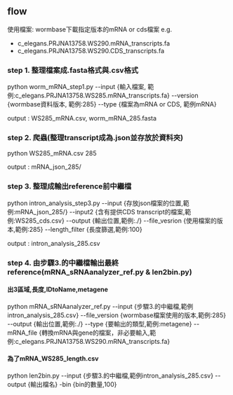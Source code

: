 ## flow 
使用檔案:
wormbase下載指定版本的mRNA or cds檔案
e.g. 
  * c_elegans.PRJNA13758.WS290.mRNA_transcripts.fa
  * c_elegans.PRJNA13758.WS290.CDS_transcripts.fa

### step 1. 整理檔案成.fasta格式與.csv格式
python worm_mRNA_step1.py --input {輸入檔案, 範例:c_elegans.PRJNA13758.WS285.mRNA_transcripts.fa} --version {wormbase資料版本, 範例:285} --type {檔案為mRNA or CDS, 範例mRNA}

output : WS285_mRNA.csv, worm_mRNA_285.fasta
### step 2. 爬蟲(整理transcript成為.json並存放於資料夾)
python WS285_mRNA.csv 285

output : mRNA_json_285/

### step 3. 整理成輸出reference前中繼檔
python intron_analysis_step3.py --input {存放json檔案的位置,範例:mRNA_json_285/} --input2 {含有提供CDS transcript的檔案,範例:WS285_cds.csv} --output {輸出位置,範例:./} --file_vesrion {使用檔案的版本,範例:285} --length_filter {長度篩選,範例:100}

output : intron_analysis_285.csv

### step 4. 由步驟3.的中繼檔輸出最終reference(mRNA_sRNAanalyzer_ref.py & len2bin.py)
#### 出3區域,長度,IDtoName,metagene
python mRNA_sRNAanalyzer_ref.py --input {步驟3.的中繼檔,範例intron_analysis_285.csv} --file_version {wormbase檔案使用的版本,範例:285} --output {輸出位置,範例:./} --type {要輸出的類型,範例:metagene} --mRNA_file {轉換mRNA與gene的檔案，非必要輸入,範例:c_elegans.PRJNA13758.WS290.mRNA_transcripts.fa}
#### 為了mRNA_WS285_length.csv
python len2bin.py --input {步驟3.的中繼檔,範例intron_analysis_285.csv} --output {輸出檔名} -bin {bin的數量,100}



